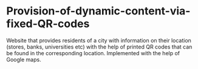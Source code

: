 # Provision-of-dynamic-content-via-fixed-QR-codes
Website that provides residents of a city with information on their location (stores, banks, universities etc) with the help of printed QR codes that can be found in the corresponding location. Implemented with the help of Google maps.
